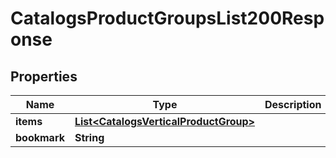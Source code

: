 

# CatalogsProductGroupsList200Response


## Properties

| Name | Type | Description | Notes |
|------------ | ------------- | ------------- | -------------|
|**items** | [**List&lt;CatalogsVerticalProductGroup&gt;**](CatalogsVerticalProductGroup.md) |  |  |
|**bookmark** | **String** |  |  [optional] |



